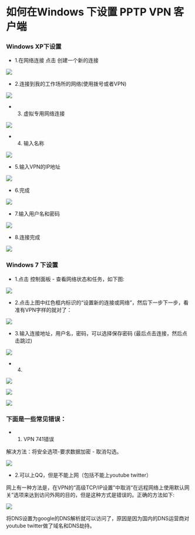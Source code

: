 <!-- --- tag: faq windows vpn -->
<!-- --- title: 如何在Windows 下设置 PPTP VPN 客户端 -->
# 如何在Windows 下设置 PPTP VPN 客户端

### Windows XP下设置

* 1.在网络连接 点击 创建一个新的连接

![](http://i1.51hosting.com/2014-09-01_10_25_vpn1.jpg)

* 2.连接到我的工作场所的网络(使用拨号或者VPN)

![](http://i1.51hosting.com/2014-09-01_10_27_vpn2.jpg)

* 3. 虚拟专用网络连接

![](http://i1.51hosting.com/2014-09-01_10_28_vpn3.jpg)

* 4. 输入名称

![](http://i1.51hosting.com/2014-09-01_10_29_vpn4.jpg)

* 5.输入VPN的IP地址

![](http://i1.51hosting.com/2014-09-01_10_30_vpn5.jpg)

* 6.完成

![](http://i1.51hosting.com/2014-09-01_10_31_vpn6.jpg)

* 7.输入用户名和密码

![](http://i1.51hosting.com/2014-09-01_10_32_vpn7.jpg)

* 8.连接完成

![](http://i1.51hosting.com/2014-09-01_10_33_vpn8.jpg)

### Windows 7 下设置

* 1.点击 控制面板 - 查看网络状态和任务，如下图:

![](http://i1.51hosting.com/2014-09-01_11_12_win7-1.png)

* 2.点击上图中红色框内标识的“设置新的连接或网络”，然后下一步下一步，看准有VPN字样的就对了：

![](http://i1.51hosting.com/2014-09-01_11_14_win7-2.png)

* 3.输入连接地址，用户名，密码，可以选择保存密码 (最后点击连接，然后点击跳过)

![](http://i1.51hosting.com/2014-09-01_11_14_win7-3.png)

* 4.

![](http://i1.51hosting.com/2014-09-01_11_16_win7-4.png)

![](http://i1.51hosting.com/2014-09-01_11_16_win7-5.png)

![](http://i1.51hosting.com/2014-09-01_11_16_win7-6.png)

### 下面是一些常见错误：

* 1. VPN 741错误

解决方法：将安全选项-要求数据加密 - 取消勾选。

![](http://i1.51hosting.com/2014-09-01_10_36_VPN9.jpg)

* 2.可以上QQ，但是不能上网（包括不能上youtube twitter）

网上有一种方法是，在VPN的“高级TCP/IP设置”中取消“在远程网络上使用默认网关”选项来达到访问外网的目的，但是这种方式是错误的。正确的方法如下:

![](http://i1.51hosting.com/2014-09-01_10_37_vpn10.jpg)

将DNS设置为google的DNS解析就可以访问了，原因是因为国内的DNS运营商对youtube twitter做了域名和DNS劫持。





